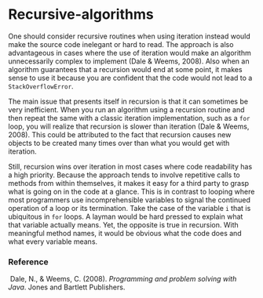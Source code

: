 # Recursive-algorithms

One should consider recursive routines when using iteration instead would make the source code inelegant or hard to read. The approach is also advantageous in cases where the use of iteration would make an algorithm unnecessarily complex to implement  (Dale & Weems, 2008). Also when an algorithm guarantees that a recursion would end at some point, it makes sense to use it because you are confident that the code would not lead to a `StackOverflowError`.

The main issue that presents itself in recursion is that it can sometimes be very inefficient. When you run an algorithm using a recursion routine and then repeat the same with a classic iteration implementation, such as a `for` loop, you will realize that recursion is slower than iteration (Dale & Weems, 2008). This could be attributed to the fact that recursion causes new objects to be created many times over than what you would get with iteration.

Still, recursion wins over iteration in most cases where code readability has a high priority. Because the approach tends to involve repetitive calls to methods from within themselves, it makes it easy for a third party to grasp what is going on in the code at a glance. This is in contrast to looping where most programmers use incomprehensible variables to signal the continued operation of a loop or its termination. Take the case of the variable `i` that is ubiquitous in `for` loops. A layman would be hard pressed to explain what that variable actually means. Yet, the opposite is true in recursion. With meaningful method names, it would be obvious what the code does and what every variable means.

### Reference

​	Dale, N., & Weems, C. (2008). *Programming and problem solving with Java*. Jones and Bartlett Publishers.
